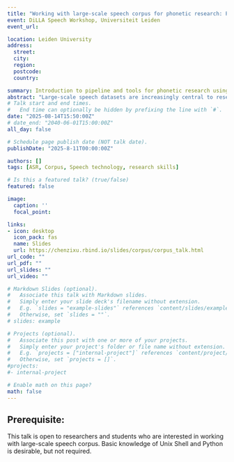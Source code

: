 ```yaml
---
title: "Working with large-scale speech corpus for phonetic research: Pipeline and tools"
event: DiLLA Speech Workshop, Universiteit Leiden
event_url: 

location: Leiden University
address:
  street: 
  city: 
  region: 
  postcode: 
  country: 

summary: Introduction to pipeline and tools for phonetic research using large-scale speech corpora.
abstract: "Large-scale speech datasets are increasingly central to research. This talk provides a practical overview of end-to-end workflows for working with large speech corpora, from acquisition and storage to preprocessing and querying. We will compare popular management ecosystems, including the file-based Kaldi style and the Hugging Face Datasets API, highlighting their respective advantages for annotation, scalability, and interoperability. Participants will learn how to adapt pre-trained large speech models such as Whisper, structure and validate metadata, efficiently query and filter large datasets, and leverage modern tools for distributed processing. "
# Talk start and end times.
#   End time can optionally be hidden by prefixing the line with `#`.
date: "2025-08-14T15:50:00Z"
# date_end: "2040-06-01T15:00:00Z"
all_day: false

# Schedule page publish date (NOT talk date).
publishDate: "2025-8-11T00:00:00Z"

authors: []
tags: [ASR, Corpus, Speech technology, research skills]

# Is this a featured talk? (true/false)
featured: false

image:
  caption: ''
  focal_point: 

links:
- icon: desktop
  icon_pack: fas
  name: Slides
  url: https://chenzixu.rbind.io/slides/corpus/corpus_talk.html
url_code: ""
url_pdf: ""
url_slides: ""
url_video: ""

# Markdown Slides (optional).
#   Associate this talk with Markdown slides.
#   Simply enter your slide deck's filename without extension.
#   E.g. `slides = "example-slides"` references `content/slides/example-slides.md`.
#   Otherwise, set `slides = ""`.
# slides: example

# Projects (optional).
#   Associate this post with one or more of your projects.
#   Simply enter your project's folder or file name without extension.
#   E.g. `projects = ["internal-project"]` references `content/project/deep-learning/index.md`.
#   Otherwise, set `projects = []`.
#projects:
#- internal-project

# Enable math on this page?
math: false
---
```


## Prerequisite:

This talk is open to researchers and students who are interested in working with large-scale speech corpus. 
Basic knowledge of Unix Shell and Python is desirable, but not required.

